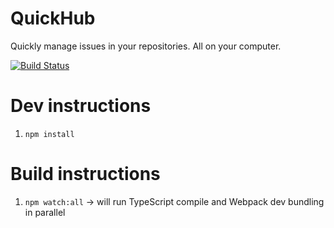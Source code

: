 # QuickHub
Quickly manage issues in your repositories. All on your computer.

[![Build Status](https://travis-ci.org/DTasev/quickhub.svg?branch=master)](https://travis-ci.org/DTasev/quickhub)

# Dev instructions
1. `npm install`

# Build instructions
1. `npm watch:all` -> will run TypeScript compile and Webpack dev bundling in parallel
